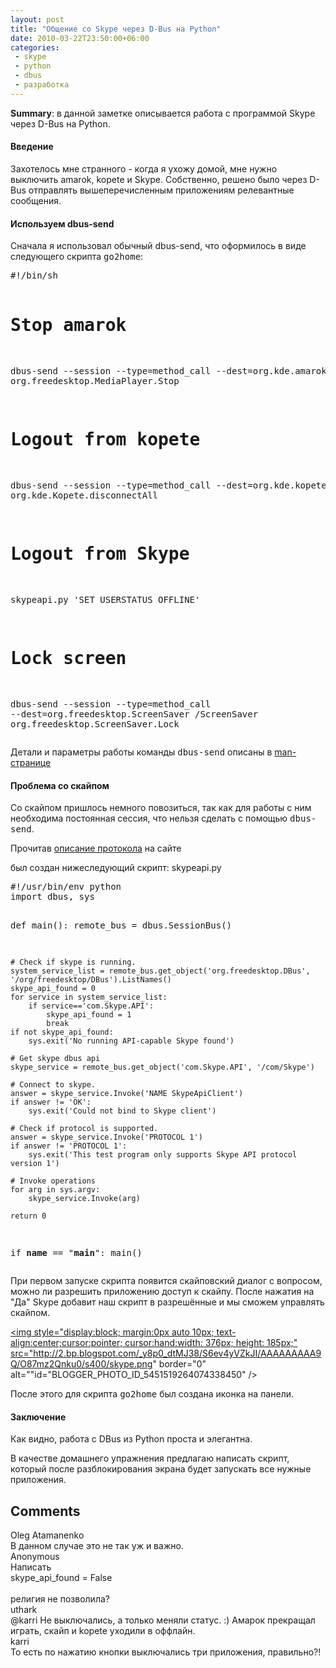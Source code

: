 ```yaml
---
layout: post
title: "Общение со Skype через D-Bus на Python"
date: 2010-03-22T23:50:00+06:00
categories:
 - skype
 - python
 - dbus
 - разработка
---
```


<div class='post'>
<p><b>Summary</b>: в данной заметке описывается работа с программой Skype через D-Bus на Python.</p>

<h4>Введение</h4>
<p>Захотелось мне странного - когда я ухожу домой, мне нужно выключить amarok, kopete и Skype. Собственно, решено было через D-Bus отправлять вышеперечисленным приложениям релевантные сообщения.</p>

<h4>Используем dbus-send</h4>
<p>Сначала я использовал обычный dbus-send, что оформилось в виде следующего скрипта <tt>go2home</tt>:</p>
<pre class="brush: bash">
#!/bin/sh

# Stop amarok
dbus-send --session --type=method_call --dest=org.kde.amarok /Player org.freedesktop.MediaPlayer.Stop

# Logout from kopete
dbus-send --session --type=method_call --dest=org.kde.kopete /Kopete org.kde.Kopete.disconnectAll 

# Logout from Skype
skypeapi.py 'SET USERSTATUS OFFLINE'

# Lock screen
dbus-send --session --type=method_call --dest=org.freedesktop.ScreenSaver /ScreenSaver org.freedesktop.ScreenSaver.Lock
</pre>

Детали и параметры работы команды <tt>dbus-send</tt> описаны в <a href="http://dbus.freedesktop.org/doc/dbus-send.1.html">man-странице</a>

<h4>Проблема со скайпом</h4>
<p> Со скайпом пришлось немного повозиться, так как для работы с ним необходима постоянная сессия, что нельзя сделать с помощью <tt>dbus-send</tt>. </p>
<p>Прочитав <a href="https://developer.skype.com/Docs/ApiDoc">описание протокола</a> на сайте </p>
<p> был создан нижеследующий скрипт: skypeapi.py</p>
<pre class="brush: python">
#!/usr/bin/env python
import dbus, sys

def main():
    remote_bus = dbus.SessionBus()
    
    # Check if skype is running.
    system_service_list = remote_bus.get_object('org.freedesktop.DBus', '/org/freedesktop/DBus').ListNames()
    skype_api_found = 0
    for service in system_service_list:
        if service=='com.Skype.API':
            skype_api_found = 1
            break
    if not skype_api_found:
        sys.exit('No running API-capable Skype found')

    # Get skype dbus api
    skype_service = remote_bus.get_object('com.Skype.API', '/com/Skype')

    # Connect to skype.
    answer = skype_service.Invoke('NAME SkypeApiClient')
    if answer != 'OK':
        sys.exit('Could not bind to Skype client')

    # Check if protocol is supported.
    answer = skype_service.Invoke('PROTOCOL 1')
    if answer != 'PROTOCOL 1':
        sys.exit('This test program only supports Skype API protocol version 1')

    # Invoke operations
    for arg in sys.argv:
        skype_service.Invoke(arg)
    
    return 0    

if __name__ == &quot;__main__&quot;:
    main()
</pre>
<p> При первом запуске скрипта появится скайповский диалог с вопросом, можно ли разрешить приложению доступ к скайпу. После нажатия на &quot;Да&quot; Skype добавит наш скрипт в разрешённые и мы сможем управлять скайпом.</p>

<a onblur="try {parent.deselectBloggerImageGracefully();} catch(e) {}" href="http://2.bp.blogspot.com/_y8p0_dtMJ38/S6ev4yVZkJI/AAAAAAAAA9Q/O87mz2Qnku0/s1600-h/skype.png"><img style="display:block; margin:0px auto 10px; text-align:center;cursor:pointer; cursor:hand;width: 376px; height: 185px;" src="http://2.bp.blogspot.com/_y8p0_dtMJ38/S6ev4yVZkJI/AAAAAAAAA9Q/O87mz2Qnku0/s400/skype.png" border="0" alt=""id="BLOGGER_PHOTO_ID_5451519264074338450" /></a>

После этого для скрипта <tt>go2home</tt> был создана иконка на панели.

<h4>Заключение</h4>
Как видно, работа с DBus из Python проста и элегантна.

В качестве домашнего упражнения предлагаю написать скрипт, который после разблокирования экрана будет запускать все нужные приложения.</div>
<h2>Comments</h2>
<div class='comments'>
<div class='comment'>
<div class='author'>Oleg Atamanenko</div>
<div class='content'>
В данном случае это не так уж и важно.</div>
</div>
<div class='comment'>
<div class='author'>Anonymous</div>
<div class='content'>
Написать<br />skype_api_found = False<br /><br />религия не позволила?</div>
</div>
<div class='comment'>
<div class='author'>uthark</div>
<div class='content'>
@karri Не выключались, а только меняли статус. :) Амарок прекращал играть, скайп и kopete уходили в оффлайн.</div>
</div>
<div class='comment'>
<div class='author'>karri</div>
<div class='content'>
То есть по нажатию кнопки выключались три приложения, правильно?!</div>
</div>
</div>

